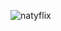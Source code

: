 
![natyflix](https://user-images.githubusercontent.com/80427838/117056416-ab3e9300-acf2-11eb-917b-9aa874e0a7c1.png)
